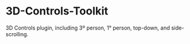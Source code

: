 # 3D-Controls-Toolkit
3D Controls plugin, including 3º person, 1° person, top-down, and side-scrolling.
